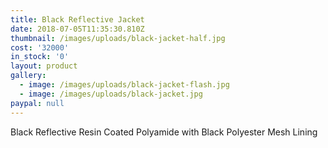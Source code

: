 ```yaml
---
title: Black Reflective Jacket
date: 2018-07-05T11:35:30.810Z
thumbnail: /images/uploads/black-jacket-half.jpg
cost: '32000'
in_stock: '0'
layout: product
gallery:
  - image: /images/uploads/black-jacket-flash.jpg
  - image: /images/uploads/black-jacket.jpg
paypal: null
---
```

Black Reflective Resin Coated Polyamide with Black Polyester Mesh Lining
